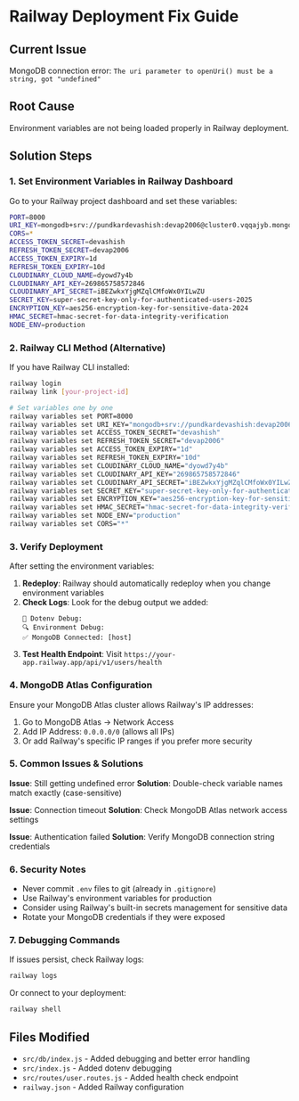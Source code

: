 # Railway Deployment Fix Guide

## Current Issue
MongoDB connection error: `The uri parameter to openUri() must be a string, got "undefined"`

## Root Cause
Environment variables are not being loaded properly in Railway deployment.

## Solution Steps

### 1. Set Environment Variables in Railway Dashboard

Go to your Railway project dashboard and set these variables:

```bash
PORT=8000
URI_KEY=mongodb+srv://pundkardevashish:devap2006@cluster0.vqqajyb.mongodb.net/auth-discovery?retryWrites=true&w=majority
CORS=*
ACCESS_TOKEN_SECRET=devashish
REFRESH_TOKEN_SECRET=devap2006
ACCESS_TOKEN_EXPIRY=1d
REFRESH_TOKEN_EXPIRY=10d
CLOUDINARY_CLOUD_NAME=dyowd7y4b
CLOUDINARY_API_KEY=269865758572846
CLOUDINARY_API_SECRET=iBEZwkxYjgMZqlCMfoWx0YILwZU
SECRET_KEY=super-secret-key-only-for-authenticated-users-2025
ENCRYPTION_KEY=aes256-encryption-key-for-sensitive-data-2024
HMAC_SECRET=hmac-secret-for-data-integrity-verification
NODE_ENV=production
```

### 2. Railway CLI Method (Alternative)

If you have Railway CLI installed:

```bash
railway login
railway link [your-project-id]

# Set variables one by one
railway variables set PORT=8000
railway variables set URI_KEY="mongodb+srv://pundkardevashish:devap2006@cluster0.vqqajyb.mongodb.net/auth-discovery?retryWrites=true&w=majority"
railway variables set ACCESS_TOKEN_SECRET="devashish"
railway variables set REFRESH_TOKEN_SECRET="devap2006"
railway variables set ACCESS_TOKEN_EXPIRY="1d"
railway variables set REFRESH_TOKEN_EXPIRY="10d"
railway variables set CLOUDINARY_CLOUD_NAME="dyowd7y4b"
railway variables set CLOUDINARY_API_KEY="269865758572846"
railway variables set CLOUDINARY_API_SECRET="iBEZwkxYjgMZqlCMfoWx0YILwZU"
railway variables set SECRET_KEY="super-secret-key-only-for-authenticated-users-2025"
railway variables set ENCRYPTION_KEY="aes256-encryption-key-for-sensitive-data-2024"
railway variables set HMAC_SECRET="hmac-secret-for-data-integrity-verification"
railway variables set NODE_ENV="production"
railway variables set CORS="*"
```

### 3. Verify Deployment

After setting the environment variables:

1. **Redeploy**: Railway should automatically redeploy when you change environment variables
2. **Check Logs**: Look for the debug output we added:
   ```
   🔧 Dotenv Debug:
   🔍 Environment Debug:
   ✅ MongoDB Connected: [host]
   ```
3. **Test Health Endpoint**: Visit `https://your-app.railway.app/api/v1/users/health`

### 4. MongoDB Atlas Configuration

Ensure your MongoDB Atlas cluster allows Railway's IP addresses:

1. Go to MongoDB Atlas → Network Access
2. Add IP Address: `0.0.0.0/0` (allows all IPs)
3. Or add Railway's specific IP ranges if you prefer more security

### 5. Common Issues & Solutions

**Issue**: Still getting undefined error
**Solution**: Double-check variable names match exactly (case-sensitive)

**Issue**: Connection timeout
**Solution**: Check MongoDB Atlas network access settings

**Issue**: Authentication failed
**Solution**: Verify MongoDB connection string credentials

### 6. Security Notes

- Never commit `.env` files to git (already in `.gitignore`)
- Use Railway's environment variables for production
- Consider using Railway's built-in secrets management for sensitive data
- Rotate your MongoDB credentials if they were exposed

### 7. Debugging Commands

If issues persist, check Railway logs:

```bash
railway logs
```

Or connect to your deployment:

```bash
railway shell
```

## Files Modified

- `src/db/index.js` - Added debugging and better error handling
- `src/index.js` - Added dotenv debugging
- `src/routes/user.routes.js` - Added health check endpoint
- `railway.json` - Added Railway configuration